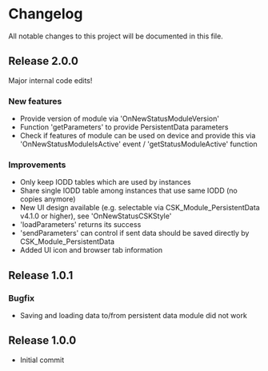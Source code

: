 # Changelog
All notable changes to this project will be documented in this file.

## Release 2.0.0
Major internal code edits!

### New features
- Provide version of module via 'OnNewStatusModuleVersion'
- Function 'getParameters' to provide PersistentData parameters
- Check if features of module can be used on device and provide this via 'OnNewStatusModuleIsActive' event / 'getStatusModuleActive' function

### Improvements
- Only keep IODD tables which are used by instances
- Share single IODD table among instances that use same IODD (no copies anymore)
- New UI design available (e.g. selectable via CSK_Module_PersistentData v4.1.0 or higher), see 'OnNewStatusCSKStyle'
- 'loadParameters' returns its success
- 'sendParameters' can control if sent data should be saved directly by CSK_Module_PersistentData
- Added UI icon and browser tab information

## Release 1.0.1

### Bugfix
- Saving and loading data to/from persistent data module did not work

## Release 1.0.0
- Initial commit
